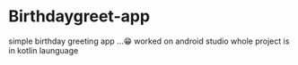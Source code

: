 # Birthdaygreet-app
simple birthday greeting app ...😁
worked on android studio 
whole project is in kotlin launguage 

